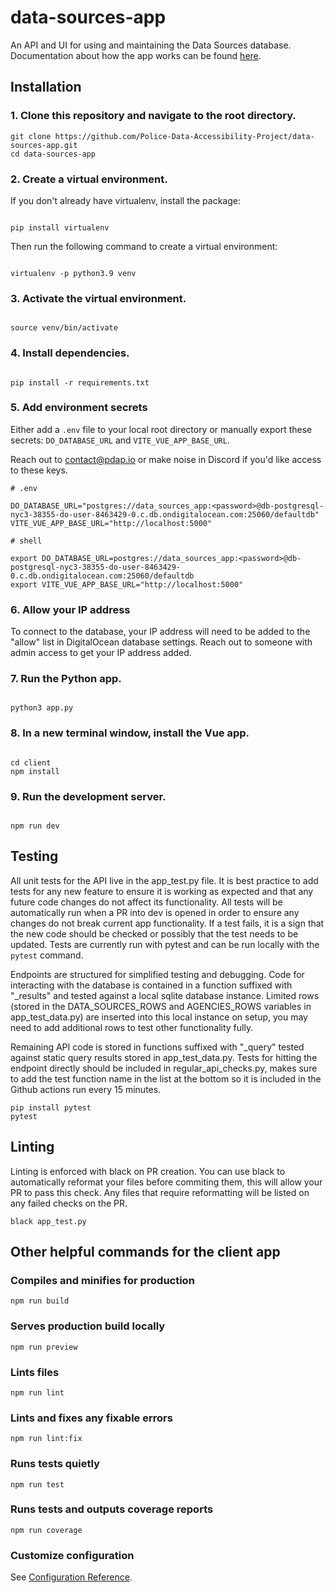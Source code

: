 # data-sources-app

An API and UI for using and maintaining the Data Sources database. Documentation about how the app works can be found [here](https://docs.pdap.io/api/introduction).

## Installation

### 1. Clone this repository and navigate to the root directory.

```
git clone https://github.com/Police-Data-Accessibility-Project/data-sources-app.git
cd data-sources-app
```

### 2. Create a virtual environment.

If you don't already have virtualenv, install the package:

```

pip install virtualenv

```

Then run the following command to create a virtual environment:

```

virtualenv -p python3.9 venv

```

### 3. Activate the virtual environment.

```

source venv/bin/activate

```

### 4. Install dependencies.

```

pip install -r requirements.txt

```

### 5. Add environment secrets

Either add a `.env` file to your local root directory or manually export these secrets: `DO_DATABASE_URL` and `VITE_VUE_APP_BASE_URL`.  

Reach out to contact@pdap.io or make noise in Discord if you'd like access to these keys.

```
# .env

DO_DATABASE_URL="postgres://data_sources_app:<password>@db-postgresql-nyc3-38355-do-user-8463429-0.c.db.ondigitalocean.com:25060/defaultdb"
VITE_VUE_APP_BASE_URL="http://localhost:5000"
```

```
# shell

export DO_DATABASE_URL=postgres://data_sources_app:<password>@db-postgresql-nyc3-38355-do-user-8463429-0.c.db.ondigitalocean.com:25060/defaultdb
export VITE_VUE_APP_BASE_URL="http://localhost:5000"
```

### 6. Allow your IP address

To connect to the database, your IP address will need to be added to the "allow" list in DigitalOcean database settings. Reach out to someone with admin access to get your IP address added.

### 7. Run the Python app.

```

python3 app.py

```


### 8. In a new terminal window, install the Vue app.

```

cd client
npm install

```

### 9. Run the development server.

```

npm run dev

```

## Testing

All unit tests for the API live in the app_test.py file. It is best practice to add tests for any new feature to ensure it is working as expected and that any future code changes do not affect its functionality. All tests will be automatically run when a PR into dev is opened in order to ensure any changes do not break current app functionality. If a test fails, it is a sign that the new code should be checked or possibly that the test needs to be updated. Tests are currently run with pytest and can be run locally with the `pytest` command.

Endpoints are structured for simplified testing and debugging. Code for interacting with the database is contained in a function suffixed with "_results" and tested against a local sqlite database instance. Limited rows (stored in the DATA_SOURCES_ROWS and AGENCIES_ROWS variables in app_test_data.py) are inserted into this local instance on setup, you may need to add additional rows to test other functionality fully. 

Remaining API code is stored in functions suffixed with "_query" tested against static query results stored in app_test_data.py. Tests for hitting the endpoint directly should be included in regular_api_checks.py, makes sure to add the test function name in the list at the bottom so it is included in the Github actions run every 15 minutes.

```
pip install pytest
pytest

```

## Linting
Linting is enforced with black on PR creation. You can use black to automatically reformat your files before commiting them, this will allow your PR to pass this check. Any files that require reformatting will be listed on any failed checks on the PR.
```
black app_test.py
```

## Other helpful commands for the client app

### Compiles and minifies for production
```
npm run build
```

### Serves production build locally
```
npm run preview
```

### Lints files
```
npm run lint
```

### Lints and fixes any fixable errors
```
npm run lint:fix
```

### Runs tests quietly
```
npm run test
```

### Runs tests and outputs coverage reports
```
npm run coverage
```

### Customize configuration

See [Configuration Reference](https://cli.vuejs.org/config/).
